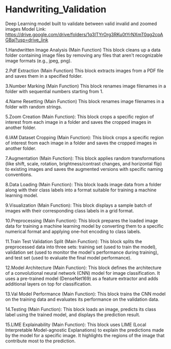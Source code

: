 # Handwriting_Validation
Deep Learning model built to validate between valid invalid and zoomed images
Model Link: https://drive.google.com/drive/folders/1q3lTYrOrg3RKu0tYrNXmT0qg2cpAGBaj?usp=drive_link

1.Handwritten Image Analysis (Main Function)
This block cleans up a data folder containing image files by removing any files that aren't recognizable image formats (e.g., jpeg, png).

2.Pdf Extraction (Main Function)
This block extracts images from a PDF file and saves them in a specified folder.

3.Number Marking (Main Function)
This block renames image filenames in a folder with sequential numbers starting from 1.

4.Name Resetting (Main Function)
This block renames image filenames in a folder with random strings.

5.Zoom Creation (Main Function):
This block crops a specific region of interest from each image in a folder and saves the cropped images in another folder.

6.IAM Dataset Cropping (Main Function):
This block crops a specific region of interest from each image in a folder and saves the cropped images in another folder.

7.Augmentation (Main Function):
This block applies random transformations (like shift, scale, rotation, brightness/contrast changes, and horizontal flip) to existing images and saves the augmented versions with specific naming conventions.

8.Data Loading (Main Function):
This block loads image data from a folder along with their class labels into a format suitable for training a machine learning model.

9.Visualization (Main Function):
This block displays a sample batch of images with their corresponding class labels in a grid format.

10.Preprocessing (Main Function):
This block prepares the loaded image data for training a machine learning model by converting them to a specific numerical format and applying one-hot encoding to class labels.

11.Train Test Validation Split (Main Function):
This block splits the preprocessed data into three sets: training set (used to train the model), validation set (used to monitor the model's performance during training), and test set (used to evaluate the final model performance).

12.Model Architecture (Main Function):
This block defines the architecture of a convolutional neural network (CNN) model for image classification. It uses a pre-trained model (DenseNet169) as a feature extractor and adds additional layers on top for classification.

13.Val Model Performance (Main Function):
This block trains the CNN model on the training data and evaluates its performance on the validation data.

14.Testing (Main Function):
This block loads an image, predicts its class label using the trained model, and displays the prediction result.

15.LIME Explainability (Main Function):
This block uses LIME (Local Interpretable Model-agnostic Explanations) to explain the predictions made by the model for a specific image. It highlights the regions of the image that contribute most to the prediction.

